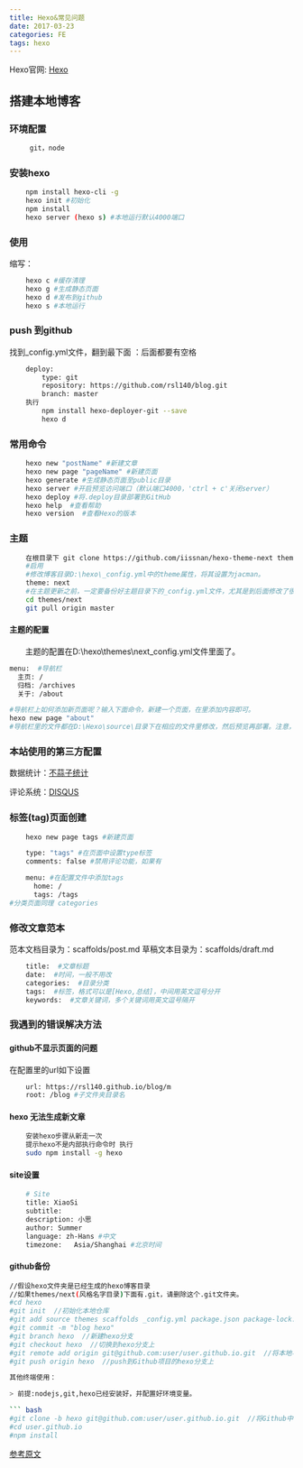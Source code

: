 ```yaml
---
title: Hexo&常见问题
date: 2017-03-23
categories: FE
tags: hexo
---
```

Hexo官网: [Hexo](https://hexo.io/)

## 搭建本地博客

### 环境配置

``` bash
	 git，node
```
### 安装hexo

``` bash
	npm install hexo-cli -g
	hexo init #初始化
	npm install
	hexo server (hexo s) #本地运行默认4000端口
```
<!-- more -->
### 使用
缩写：
``` bash
	hexo c #缓存清理
	hexo g #生成静态页面
	hexo d #发布到github
	hexo s #本地运行
```
### push 到github
找到_config.yml文件，翻到最下面 ：后面都要有空格

``` bash
	deploy:
		type: git
		repository: https://github.com/rsl140/blog.git
		branch: master
	执行
		npm install hexo-deployer-git --save
		hexo d
```
### 常用命令

``` bash
	hexo new "postName" #新建文章
	hexo new page "pageName" #新建页面
	hexo generate #生成静态页面至public目录
	hexo server #开启预览访问端口（默认端口4000，'ctrl + c'关闭server）
	hexo deploy #将.deploy目录部署到GitHub
	hexo help  #查看帮助
	hexo version  #查看Hexo的版本
```
### 主题

``` bash
	在根目录下 git clone https://github.com/iissnan/hexo-theme-next themes/next #其他类似
	#启用
	#修改博客目录D:\hexo\_config.yml中的theme属性，将其设置为jacman。
	theme: next
	#在主题更新之前，一定要备份好主题目录下的_config.yml文件，尤其是到后面修改了很多配置之后。
	cd themes/next
	git pull origin master
```
#### 主题的配置
　　主题的配置在D:\hexo\themes\next\_config.yml文件里面了。
``` bash
menu:  #导航栏
  主页: /
  归档: /archives
  关于: /about

#导航栏上如何添加新页面呢？输入下面命令，新建一个页面，在里添加内容即可。
hexo new page "about"
#导航栏里的文件都在D:\Hexo\source\目录下在相应的文件里修改，然后预览再部署。注意，修改任何的配置内容，都需要生成之后才有效。
```
### 本站使用的第三方配置

数据统计：[不蒜子统计](http://theme-next.iissnan.com/third-party-services.html#analytics-tencent)

评论系统：[DISQUS](http://theme-next.iissnan.com/third-party-services.html#disqus)

### 标签(tag)页面创建

``` bash
	hexo new page tags #新建页面

	type: "tags" #在页面中设置type标签
	comments: false #禁用评论功能，如果有

	menu: #在配置文件中添加tags
	  home: /
	  tags: /tags
#分类页面同理 categories
```

### 修改文章范本

范本文档目录为：scaffolds/post.md
草稿文本目录为：scaffolds/draft.md

``` bash
	title:  #文章标题
	date:  #时间，一般不用改
	categories:  #目录分类
	tags:  #标签，格式可以是[Hexo,总结]，中间用英文逗号分开
	keywords:  #文章关键词，多个关键词用英文逗号隔开
```

### 我遇到的错误解决方法

#### github不显示页面的问题
在配置里的url如下设置

``` bash
	url: https://rsl140.github.io/blog/m
	root: /blog #子文件夹目录名
```

#### hexo 无法生成新文章
``` bash
	安装hexo步骤从新走一次
	提示hexo不是内部执行命令时 执行
	sudo npm install -g hexo
```
#### site设置
``` bash
	# Site
	title: XiaoSi
	subtitle:
	description: 小思
	author: Summer
	language: zh-Hans #中文
	timezone:   Asia/Shanghai #北京时间
```
#### github备份

``` bash
//假设hexo文件夹是已经生成的hexo博客目录
//如果themes/next(风格名字目录)下面有.git，请删除这个.git文件夹。
#cd hexo
#git init  //初始化本地仓库
#git add source themes scaffolds _config.yml package.json package-lock.json  //将必要的文件依次添加
#git commit -m "blog hexo"
#git branch hexo  //新建hexo分支
#git checkout hexo  //切换到hexo分支上
#git remote add origin git@github.com:user/user.github.io.git  //将本地与Github项目对接
#git push origin hexo  //push到Github项目的hexo分支上

其他终端使用：

> 前提:nodejs,git,hexo已经安装好，并配置好环境变量。

``` bash
#git clone -b hexo git@github.com:user/user.github.io.git  //将Github中hexo分支clone到本地
#cd user.github.io
#npm install
```
[参考原文](https://blog.csdn.net/shile/article/details/78714189)
```
